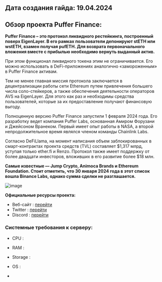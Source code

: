 

## Дата создания гайда: 19.04.2024

## Обзор проекта Puffer Finance:

**Puffer Finance – это протокол ликвидного рестейкинга, построенный поверх EigenLayer. В его рамках пользователи депонируют stETH или wstETH, взамен получая pufETH. Для возврата первоначального вложения вместе с прибылью необходимо вернуть выданный актив.** 

При этом функционал ликвидного токена этим не ограничивается. Его можно использовать в DeFi-приложениях аналогично «замороженным» в Puffer Finance активам.

Тем не менее главная миссия протокола заключается в децентрализации работы сети Ethereum путем привлечения большего числа соло-стейкеров, а также обеспечения деятельности операторов AVS на EigenLayer. Для этого как раз и необходимы средства пользователей, которые за их предоставление получают финансовую выгоду.

Полноценную версию Puffer Finance запустили 1 февраля 2024 года. Его разработку ведет компания Puffer Labs, основанная Амиром Форузани и Джейсоном Вранеком. Первый имеет опыт работы в NASA, а второй непродолжительное время являлся членом команды Chainlink Labs.

Согласно DeFiLlama, на момент написания объем заблокированных в смарт-контрактах проекта средств (TVL) составляет $1,317 млрд, уступая только ether.fi и Renzo. Протокол также имеет поддержку от более двадцати инвесторов, вложивших в его развитие более $18 млн. 

**Самые известные –– Jump Crypto, Animoca Brands и Ethereum Foundation. Стоит отметить, что 30 января 2024 года в этот список вошла Binance Labs, однако сумма сделки не разглашается.**

![image](https://github.com/Mozgiii9/PufferSetupTheNode/assets/74683169/ff49f7db-36ff-4574-8937-f4b245adadd8)

**Официальные ресурсы проекта:**

- Веб-сайт : [перейти]()
- Twitter : [перейти]()
- Discord : [перейти]()

### Системные требования к серверу:

- CPU :
- RAM :
- Storage :
- OS :

- 






